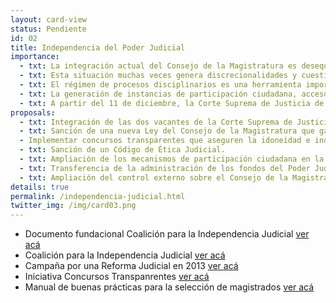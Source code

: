 ```yaml
---
layout: card-view
status: Pendiente
id: 02
title: Independencia del Poder Judicial
importance:
  - txt: La integración actual del Consejo de la Magistratura es desequilibrada, permitiendo la preeminencia de un sector sobre el resto, lo cual puede obstaculizar su independencia.
  - txt: Esta situación muchas veces genera discrecionalidades y cuestionamientos en el proceso de designación de jueces, dependiendo los nombramientos del poder político de turno.
  - txt: El régimen de procesos disciplinarios es una herramienta importante para controlar el desempeño de los jueces, pero la falta de transparencia vigente admite su utilización para presionar a los jueces. 
  - txt: La generación de instancias de participación ciudadana, acceso a la información y rendición de cuentas en el ámbito judicial contribuye a una mayor transparencia y, por lo tanto, a una mayor independencia. 
  - txt: A partir del 11 de diciembre, la Corte Suprema de Justicia de la Nación pasará a integrarse sólo por tres miembros, cuando legalmente debería tener 5. 
proposals:
  - txt: Integración de las dos vacantes de la Corte Suprema de Justicia de la Nación mediante el proceso participativo previsto en el Decreto 222/03.
  - txt: Sanción de una nueva Ley del Consejo de la Magistratura que garantice una composición equilibrada y ecuanimidad en la representación de partidos políticos. 
  - Implementar concursos transparentes que aseguren la idoneidad e independencia de los jueces.
  - txt: Sanción de un Código de Ética Judicial. 
  - txt: Ampliación de los mecanismos de participación ciudadana en la justicia, como las audiencias públicas y los amicus curiae. 
  - txt: Transferencia de la administración de los fondos del Poder Judicial al Consejo de la Magistratura, como establece el art. 114 inc. 3 de la CN. 
  - txt: Ampliación del control externo sobre el Consejo de la Magistratura por parte de la AGN. 
details: true
permalink: /independencia-judicial.html
twitter_img: /img/card03.png
---
```

* Documento fundacional Coalición para la Independencia Judicial [ver acá](http://www.adc.org.ar/wp-content/uploads/2015/06/Coalici%C3%B3n-para-la-Independencia-Judicial.-Documento-fundacional.pdf)
* Coalición para la Independencia Judicial [ver acá](https://www.facebook.com/CoalicionIndependenciaJudicial/?fref=ts)
* Campaña por una Reforma Judicial en 2013 [ver acá](http://acij.org.ar/reformajudicial/)
* Iniciativa Concursos Transpanrentes [ver acá](http://concursostransparentes.acij.org.ar/)
* Manual de buenas prácticas para la selección de magistrados [ver acá](http://concursostransparentes.acij.org.ar/wp-content/uploads/2013/04/Buenas-Pr%C3%A1cticas.pdf)
